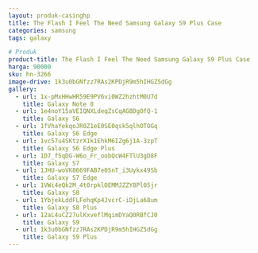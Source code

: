 ```yaml
---
layout: produk-casinghp
title: The Flash I Feel The Need Samsung Galaxy S9 Plus Case
categories: samsung
tags: galaxy

# Produk
product-title: The Flash I Feel The Need Samsung Galaxy S9 Plus Case
harga: 90000
sku: hn-3266
image-drive: 1k3u0bGNfzz7RAs2KPDjR9m5hIHGZ5dGg
gallery:
  - url: 1x-pMxHHwHR59E9PV6vi0WZ2hzhtM0U7d
    title: Galaxy Note 8
  - url: 1e4noY15aVEIQNXLdeqZsCqAGBDgOfQ-1
    title: Galaxy S6
  - url: 1fVhaYekqoJR0Z1eE0SE0qsk5qlhOTOGq
    title: Galaxy S6 Edge
  - url: 1vc57u4SKtzrX1k1EhkM6IZg6j1A-3zpT
    title: Galaxy S6 Edge Plus
  - url: 1D7_f5qDG-W6o_Fr_oobQcW4FTlU3gD8F
    title: Galaxy S7
  - url: 1JHU-woVK8669FAB7e0SnT_i3Uykx49Sb
    title: Galaxy S7 Edge
  - url: 1VWi4eQk2M_4t0rpklOEMMJZZY8Pl05jr
    title: Galaxy S8
  - url: 1YbjekLddFLFehqKp4JvcrC-iDjLa68um
    title: Galaxy S8 Plus
  - url: 12aL4uCZ27ulKxveflMqimDYaQ0RBfCJ0
    title: Galaxy S9
  - url: 1k3u0bGNfzz7RAs2KPDjR9m5hIHGZ5dGg
    title: Galaxy S9 Plus
---
```

